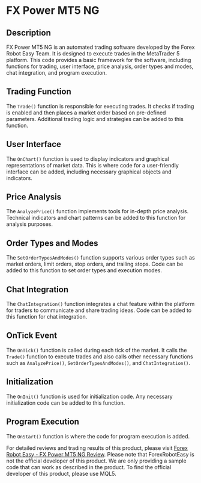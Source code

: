 # FX Power MT5 NG

## Description
FX Power MT5 NG is an automated trading software developed by the Forex Robot Easy Team. It is designed to execute trades in the MetaTrader 5 platform. This code provides a basic framework for the software, including functions for trading, user interface, price analysis, order types and modes, chat integration, and program execution.

## Trading Function
The `Trade()` function is responsible for executing trades. It checks if trading is enabled and then places a market order based on pre-defined parameters. Additional trading logic and strategies can be added to this function.

## User Interface
The `OnChart()` function is used to display indicators and graphical representations of market data. This is where code for a user-friendly interface can be added, including necessary graphical objects and indicators.

## Price Analysis
The `AnalyzePrice()` function implements tools for in-depth price analysis. Technical indicators and chart patterns can be added to this function for analysis purposes.

## Order Types and Modes
The `SetOrderTypesAndModes()` function supports various order types such as market orders, limit orders, stop orders, and trailing stops. Code can be added to this function to set order types and execution modes.

## Chat Integration
The `ChatIntegration()` function integrates a chat feature within the platform for traders to communicate and share trading ideas. Code can be added to this function for chat integration.

## OnTick Event
The `OnTick()` function is called during each tick of the market. It calls the `Trade()` function to execute trades and also calls other necessary functions such as `AnalyzePrice()`, `SetOrderTypesAndModes()`, and `ChatIntegration()`.

## Initialization
The `OnInit()` function is used for initialization code. Any necessary initialization code can be added to this function.

## Program Execution
The `OnStart()` function is where the code for program execution is added.

For detailed reviews and trading results of this product, please visit [Forex Robot Easy - FX Power MT5 NG Review](https://forexroboteasy.com/forex-robot-review/fx-power-mt5-ng-review-real-results-from-forex-software/). Please note that ForexRobotEasy is not the official developer of this product. We are only providing a sample code that can work as described in the product. To find the official developer of this product, please use MQL5.
